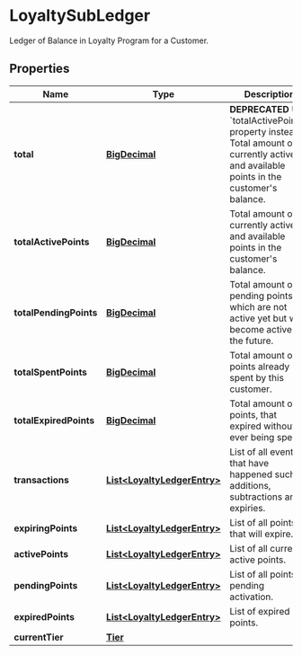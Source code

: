 

# LoyaltySubLedger

Ledger of Balance in Loyalty Program for a Customer.
## Properties

Name | Type | Description | Notes
------------ | ------------- | ------------- | -------------
**total** | [**BigDecimal**](BigDecimal.md) | **DEPRECATED** Use &#x60;totalActivePoints&#x60;&#x60; property instead. Total amount of currently active and available points in the customer&#39;s balance.  | 
**totalActivePoints** | [**BigDecimal**](BigDecimal.md) | Total amount of currently active and available points in the customer&#39;s balance. | 
**totalPendingPoints** | [**BigDecimal**](BigDecimal.md) | Total amount of pending points, which are not active yet but will become active in the future. | 
**totalSpentPoints** | [**BigDecimal**](BigDecimal.md) | Total amount of points already spent by this customer. | 
**totalExpiredPoints** | [**BigDecimal**](BigDecimal.md) | Total amount of points, that expired without ever being spent. | 
**transactions** | [**List&lt;LoyaltyLedgerEntry&gt;**](LoyaltyLedgerEntry.md) | List of all events that have happened such as additions, subtractions and expiries. |  [optional]
**expiringPoints** | [**List&lt;LoyaltyLedgerEntry&gt;**](LoyaltyLedgerEntry.md) | List of all points that will expire. |  [optional]
**activePoints** | [**List&lt;LoyaltyLedgerEntry&gt;**](LoyaltyLedgerEntry.md) | List of all currently active points. |  [optional]
**pendingPoints** | [**List&lt;LoyaltyLedgerEntry&gt;**](LoyaltyLedgerEntry.md) | List of all points pending activation. |  [optional]
**expiredPoints** | [**List&lt;LoyaltyLedgerEntry&gt;**](LoyaltyLedgerEntry.md) | List of expired points. |  [optional]
**currentTier** | [**Tier**](Tier.md) |  |  [optional]



